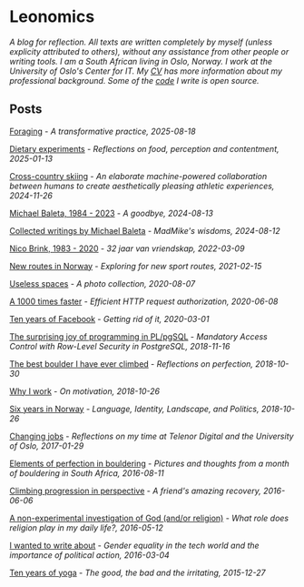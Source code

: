 
# Leonomics

_A blog for reflection.  All texts are written completely by myself (unless explicity attributed to others), without any assistance from other people or writing tools.
I am a South African living in Oslo, Norway. I work at the University of Oslo's Center for IT. My [CV](https://leonomics.com/cv.html) has more information about my professional background. Some of the [code](https://github.com/leondutoit) I write is open source._

## Posts

[Foraging](https://leonomics.com/foraging.html) - _A transformative practice, 2025-08-18_

[Dietary experiments](https://leonomics.com/dietary-experiments.html) - _Reflections on food, perception and contentment, 2025-01-13_

[Cross-country skiing](https://leonomics.com/cross-country.html) - _An elaborate machine-powered collaboration between humans to create aesthetically pleasing athletic experiences, 2024-11-26_

[Michael Baleta, 1984 - 2023](https://leonomics.com/michael.html) - _A goodbye, 2024-08-13_

[Collected writings by Michael Baleta](https://leonomics.com/follow-the-psyche-madmike.html) - _MadMike's wisdoms, 2024-08-12_

[Nico Brink, 1983 - 2020](https://leonomics.com/Nico.html) - _32 jaar van vriendskap, 2022-03-09_

[New routes in Norway](https://leonomics.com/new-routes-in-norway.html) - _Exploring for new sport routes, 2021-02-15_

[Useless spaces](https://leonomics.com/useless-spaces.html) - _A photo collection, 2020-08-07_

[A 1000 times faster](https://leonomics.com/a-1000-times-faster.html) - _Efficient HTTP request authorization, 2020-06-08_

[Ten years of Facebook](https://leonomics.com/ten-years-of-facebook.html) - _Getting rid of it, 2020-03-01_

[The surprising joy of programming in PL/pgSQL](https://leonomics.com/the-surprising-joy-of-plpgsql.html) - _Mandatory Access Control with Row-Level Security in PostgreSQL, 2018-11-16_

[The best boulder I have ever climbed](https://leonomics.com/the-best-boulder-ive-ever-climbed.html) - _Reflections on perfection, 2018-10-30_

[Why I work](https://leonomics.com/why-i-work.html) - _On motivation, 2018-10-26_

[Six years in Norway](https://leonomics.com/six-years-in-norway.html) - _Language, Identity, Landscape, and Politics, 2018-10-26_

[Changing jobs](https://leonomics.com/changing-jobs.html) -
_Reflections on my time at Telenor Digital and the University of Oslo, 2017-01-29_

[Elements of perfection in bouldering](https://leonomics.com/elements-of-perfection-in-bouldering.html) - _Pictures and thoughts from a month of bouldering in South Africa, 2016-08-11_

[Climbing progression in perspective](https://leonomics.com/climbing-progression-in-perspective.html) - _A friend's amazing recovery, 2016-06-06_

[A non-experimental investigation of God (and/or religion)](https://leonomics.com/a-non-experimental-investigation-of-god.html) - _What role does religion play in my daily life?, 2016-05-12_

[I wanted to write about](https://leonomics.com/i-wanted-to-write-about.html) - _Gender equality in the tech world and the importance of political action, 2016-03-04_

[Ten years of yoga](https://leonomics.com/ten-years-of-yoga.html) - _The good, the bad and the irritating, 2015-12-27_
